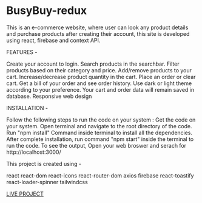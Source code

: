 # BusyBuy-redux

This is an e-commerce website, where user can look any product details and purchase products after creating their account, this site is developed using react, firebase and context API. 

FEATURES -

Create your account to login.
Search products in the searchbar.
Filter products based on their category and price.
Add/remove products to your cart.
Increase/decrease product quantity in the cart.
Place an order or clear cart.
Get a bill of your order and see order history.
Use dark or light theme according to your preference.
Your cart and order data will remain saved in database.
Responsive web design


INSTALLATION -

Follow the following steps to run the code on your system :
Get the code on your system.
Open terminal and navigate to the root directory of the code.
Run "npm install" Command inside terminal to install all the dependencies.
After complete installation, run command "npm start" inside the terminal to run the code.
To see the output, Open your web broswer and serach for http://localhost:3000/


This project is created using -

react
react-dom
react-icons
react-router-dom
axios
firebase
react-toastify
react-loader-spinner
tailwindcss

[LIVE PROJECT](https://busybuying.netlify.app/)